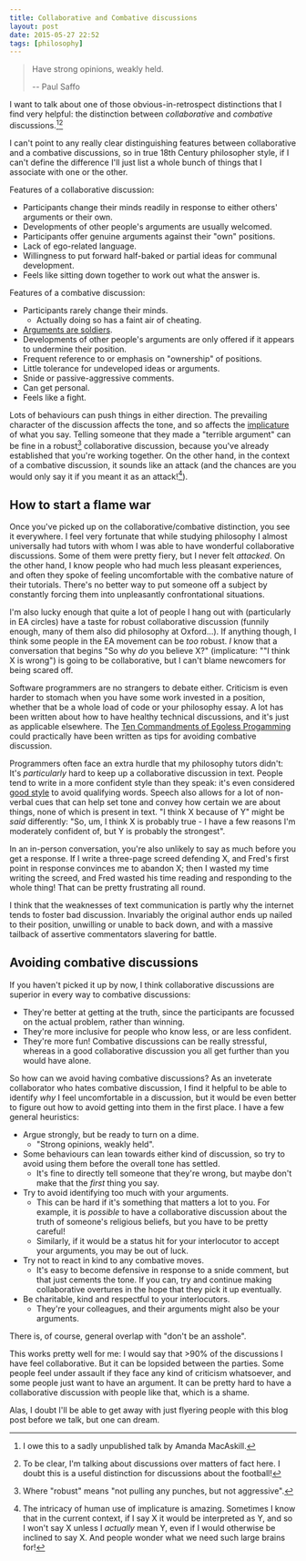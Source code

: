 ```yaml
---
title: Collaborative and Combative discussions
layout: post
date: 2015-05-27 22:52
tags: [philosophy]
---
```


> Have strong opinions, weakly held.
>
> -- Paul Saffo

I want to talk about one of those obvious-in-retrospect distinctions that I find
very helpful: the distinction between *collaborative* and *combative* discussions.[^credit][^discussions]

[^credit]: I owe this to a sadly unpublished talk by Amanda MacAskill.

[^discussions]:
    To be clear, I'm talking about discussions over matters of fact
    here. I doubt this is a useful distinction for discussions about the football!

I can't point to any really clear distinguishing features between collaborative
and a combative discussions, so in true 18th Century philosopher style, if I
can't define the difference I'll just list a whole bunch of things that I
associate with one or the other.

<!-- more -->

Features of a collaborative discussion:

- Participants change their minds readily in response to either others' arguments or
  their own.
- Developments of other people's arguments are usually welcomed.
- Participants offer genuine arguments against their "own" positions.
- Lack of ego-related language.
- Willingness to put forward half-baked or partial ideas for communal development.
- Feels like sitting down together to work out what the answer is.

Features of a combative discussion:

- Participants rarely change their minds.
    - Actually doing so has a faint air of cheating.
- [Arguments are soldiers](http://wiki.lesswrong.com/wiki/Arguments_as_soldiers).
- Developments of other people's arguments are only offered if it appears to
  undermine their position.
- Frequent reference to or emphasis on "ownership" of positions.
- Little tolerance for undeveloped ideas or arguments.
- Snide or passive-aggressive comments.
- Can get personal.
- Feels like a fight.

Lots of behaviours can push things in either direction. The prevailing
character of the discussion affects the tone, and so affects the
[implicature](http://en.wikipedia.org/wiki/Implicature) of what you say. Telling someone
that they made a "terrible argument" can be fine in a robust[^robust] collaborative
discussion, because you've already established that you're working together. On
the other hand, in the context of a combative discussion, it sounds like an
attack (and the chances are you would only say it if you meant it as an attack![^humans]).

[^robust]:
    Where "robust" means "not pulling any punches, but not aggressive".

[^humans]:
    The intricacy of human use of implicature is amazing. Sometimes I
    know that in the current context, if I say X it would be interpreted as Y,
    and so I won't say X unless I *actually* mean Y, even if I would otherwise be 
    inclined to say X. And people wonder what we need such large brains for!

## How to start a flame war

Once you've picked up on the collaborative/combative distinction, you see it
everywhere. I feel very fortunate that while studying philosophy I almost
universally had tutors with whom I was able to have wonderful collaborative
discussions. Some of them were pretty fiery, but I never felt *attacked*. On the
other hand, I know people who had much less pleasant experiences, and often they
spoke of feeling uncomfortable with the combative nature of their
tutorials. There's no better way to put someone off a subject by constantly
forcing them into unpleasantly
confrontational situations.

I'm also lucky enough that quite a lot of people I hang out with (particularly
in EA circles) have a taste for robust collaborative discussion (funnily enough,
many of them also did philosophy at Oxford...). If anything though, I think some
people in the EA movement can be *too* robust. *I* know that a conversation that
begins "So why *do* you believe X?" (implicature: ""I think X is wrong") is
going to be collaborative, but I can't blame newcomers for being scared off.

Software programmers are no strangers to debate either. Criticism is even harder
to stomach when you have some work invested in a position, whether that be
a whole load of code or your philosophy essay. A lot has been written about how
to have healthy technical discussions, and it's just as applicable elsewhere. The
[Ten Commandments of Egoless Progamming](http://blog.codinghorror.com/the-ten-commandments-of-egoless-programming/)
could practically have been written as tips for avoiding combative discussion.

Programmers often face an extra hurdle that my philosophy tutors didn't: It's
*particularly* hard to keep up a collaborative discussion in text. People
tend to write in a more confident style than they speak: it's even considered
[good style](http://withoutbullshit.com/blog/10-top-writing-tips-psychology/) to
avoid qualifying words. Speech also allows for a lot of non-verbal cues that can
help set tone and convey how certain we are about things, none of which is
present in text. "I think X because of Y" might be *said* differently: "So, um, I think X is
probably true - I have a few reasons I'm moderately confident of, but Y is probably the strongest".

In an in-person conversation, you're also unlikely to say as much before you get
a response. If I write a three-page screed defending X, and Fred's first point
in response convinces me to abandon X; then I wasted my time writing the screed,
and Fred wasted his time reading and responding to the whole thing! That can be
pretty frustrating all round.

I think that the weaknesses of text communication is partly why the internet
tends to foster bad discussion. Invariably the original author ends up nailed to their position,
unwilling or unable to back down, and with a massive tailback of 
assertive commentators slavering for battle.

## Avoiding combative discussions

If you haven't picked it up by now, I think collaborative discussions are
superior in every way to combative discussions:

- They're better at getting at the truth, since the participants are 
  focussed on the actual problem, rather than winning.
- They're more inclusive for people who know less, or are less confident.
- They're more fun! Combative discussions can be really stressful, whereas in a
  good collaborative discussion you all get further than you would have alone.

So how can we avoid having combative discussions? As an inveterate collaborator
who hates combative discussion, I find it helpful to be able to identify *why* I feel
uncomfortable in a discussion, but it would be even better to figure out how to avoid
getting into them in the first place. I have a few general heuristics:

- Argue strongly, but be ready to turn on a dime.
    - "Strong opinions, weakly held".
- Some behaviours can lean towards either kind of discussion, so try to avoid
  using them before the overall tone has settled.
    - It's fine to directly tell someone that they're wrong, but maybe don't make that
      the *first* thing you say.
- Try to avoid identifying too much with your arguments.
    - This can be hard if it's something that matters a lot to you. For example,
      it is *possible* to have a collaborative discussion about the truth of
      someone's religious beliefs, but you have to be pretty careful!
    - Similarly, if it would be a status hit for your interlocutor to accept
      your arguments, you may be out of luck.
- Try not to react in kind to any combative moves.
    - It's easy to become defensive in response to a snide comment, but that
      just cements the tone. If you can, try and continue making
      collaborative overtures in the hope that they pick it up eventually.
- Be charitable, kind and respectful to your interlocutors.
    - They're your colleagues, and their arguments might also be your arguments.

There is, of course, general overlap with "don't be an asshole".
 
This works pretty well for me: I would say that >90% of the discussions I have
feel collaborative. But it can be lopsided between the parties. Some
people feel under assault if they face any kind of criticism whatsoever, and some
people just want to have an argument. It can be pretty hard to have a
collaborative discussion with people like that, which is a shame.

Alas, I doubt I'll be able to get away with just flyering people with this blog
post before we talk, but one can dream.
